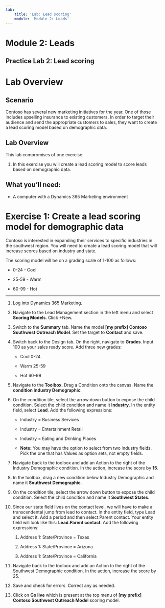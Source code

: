 ```yaml
---
lab:
    title: 'Lab: Lead scoring'
    module: 'Module 2: Leads'
---
```



Module 2: Leads
=======

## Practice Lab 2: Lead scoring

Lab Overview
============

Scenario
--------

Contoso has several new marketing initiatives for the year. One of those
includes upselling insurance to existing customers. In order to target their
audience and send the appropriate customers to sales, they want to create a lead
scoring model based on demographic data.

Lab Overview
------------

This lab compromises of one exercise:

1.  In this exercise you will create a lead scoring model to score leads based
    on demographic data.

 What you’ll need:
------------------

-   A computer with a Dynamics 365 Marketing environment

Exercise 1: Create a lead scoring model for demographic data 
=============================================================

Contoso is interested in expanding their services to specific industries in the
southwest region. You will need to create a lead scoring model that will
increase scores based on industry and state.

The scoring model will be on a grading scale of 1-100 as follows:

- 0-24 - Cool

- 25-59 - Warm

- 60-99 - Hot

---

1.  Log into Dynamics 365 Marketing.

2.  Navigate to the Lead Management section in the left menu and select **Scoring Models**. Click +New.

3.  Switch to the **Summary** tab. Name the model **[my prefix] Contoso Southwest Outreach Model**.
    Set the target to **Contact** and save.

4.  Switch back to the Design tab. On the right, navigate to **Grades**. Input 100
    as your sales ready score. Add three new grades:

    - Cool 0-24

    - Warm 25-59

    - Hot 60-99

5.  Navigate to the **Toolbox**. Drag a Condition onto the canvas. Name the
    **condition Industry Demographic**.

6.  On the condition tile, select the arrow down button to expose the child
    condition. Select the child condition and name it **Industry**. In the entity
    field, select **Lead**. Add the following expressions:

    - Industry = Business Services

    - Industry = Entertainment Retail

    - Industry = Eating and Drinking Places
    
    - **Note:** You may have the option to select from two Industry fields. Pick the one that has Values as option sets, not empty fields.

7.  Navigate back to the toolbox and add an Action to the right of the Industry
    Demographic condition. In the action, increase the score by **15**.

8.  In the toolbox, drag a new condition below Industry Demographic and name it
    **Southwest Demographic**.

9.  On the condition tile, select the arrow down button to expose the child
    condition. Select the child condition and name it **Southwest States**.

10. Since our state field lives on the contact level, we will have to make a
    transcendental jump from lead to contact. In the entity field, type Lead
    and select it. Add a period and then select Parent contact. Your entity
    field will look like this: **Lead.Parent contact**. Add the following
    expressions:

    1.  Address 1: State/Province = Texas

    2.  Address 1: State/Province = Arizona

    3.  Address 1: State/Province = California

11. Navigate back to the toolbox and add an Action to the right of the Southwest
    Demographic condition. In the action, increase the score by 25.

12. Save and check for errors. Correct any as needed.

13.  Click on **Go live** which is present at the top menu of **[my prefix] Contoso Southwest Outreach Model** scoring model.
